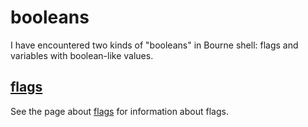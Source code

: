 # booleans #

I have encountered two kinds of "booleans" in Bourne shell: flags and variables with boolean-like values.


## [flags](flags.md) ##

See the page about [flags](flags.md) for information about flags.
